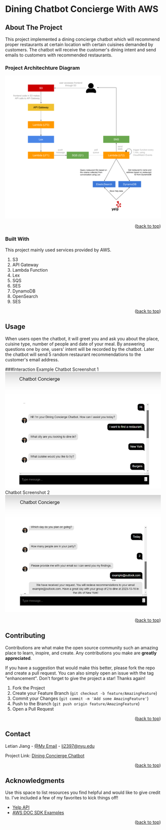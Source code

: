 <a name="readme-top"></a>
# Dining Chatbot Concierge With AWS #


<!-- ABOUT THE PROJECT -->
## About The Project
This project implemented a dining concierge chatbot which will recommend proper restaurants at certain location with certain cuisines demanded by customers. The chatbot will receive the customer's dining intent and send emails to customers with recommended restaurants.

### Project Architechture Diagram
![Project Architechture Diagram](./images/Project_Architechture_Diagram.png)



<p align="right">(<a href="#readme-top">back to top</a>)</p>



### Built With

This project mainly used services provided by AWS.

1. S3
2. API Gateway
3. Lambda Function
4. Lex
5. SQS
6. SES
7. DynamoDB
8. OpenSearch
9. SES

<p align="right">(<a href="#readme-top">back to top</a>)</p>






<!-- USAGE EXAMPLES -->
## Usage

When users open the chatbot, it will greet you and ask you about the place, cuisine type, number of people and date of your meal. By answering questions one by one, users' intent will be recorded by the chatbot. Later the chatbot will send 5 random restaurant recommendations to the customer's email address.

###Interaction Example
Chatbot Screenshot 1
![Chatbot Screenshot 1](./images/Chatbot_Screenshot_1.png)
Chatbot Screenshot 2
![Chatbot Screenshot 2](./images/Chatbot_Screenshot_2.png)

<p align="right">(<a href="#readme-top">back to top</a>)</p>


<!-- CONTRIBUTING -->
## Contributing

Contributions are what make the open source community such an amazing place to learn, inspire, and create. Any contributions you make are **greatly appreciated**.

If you have a suggestion that would make this better, please fork the repo and create a pull request. You can also simply open an issue with the tag "enhancement".
Don't forget to give the project a star! Thanks again!

1. Fork the Project
2. Create your Feature Branch (`git checkout -b feature/AmazingFeature`)
3. Commit your Changes (`git commit -m 'Add some AmazingFeature'`)
4. Push to the Branch (`git push origin feature/AmazingFeature`)
5. Open a Pull Request

<p align="right">(<a href="#readme-top">back to top</a>)</p>



<!-- CONTACT -->
## Contact

Letian Jiang - [@My Email](lj2397@nyu.edu) - lj2397@nyu.edu

Project Link: [Dining Concierge Chatbot](http://diningconcierge-chatbot.s3-website.us-east-2.amazonaws.com/)

<p align="right">(<a href="#readme-top">back to top</a>)</p>



<!-- ACKNOWLEDGMENTS -->
## Acknowledgments

Use this space to list resources you find helpful and would like to give credit to. I've included a few of my favorites to kick things off!

* [Yelp API](https://docs.developer.yelp.com/docs/fusion-intro)
* [AWS DOC SDK Examples](https://github.com/awsdocs/aws-doc-sdk-examples/tree/main)


<p align="right">(<a href="#readme-top">back to top</a>)</p>



<!-- MARKDOWN LINKS & IMAGES -->
<!-- https://www.markdownguide.org/basic-syntax/#reference-style-links -->
